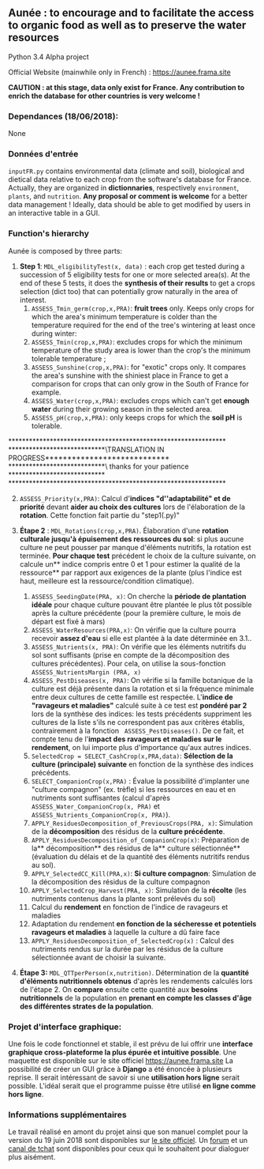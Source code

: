 ## Aunée : to encourage and to facilitate the access to organic food as well as to preserve the water resources

Python 3.4
Alpha project

Official Website (mainwhile only in French) : https://aunee.frama.site

**CAUTION : at this stage, data only exist for France. Any contribution to enrich the database for other countries is very welcome !**


### Dependances (18/06/2018):
None

### Données d'entrée
`inputFR.py` contains environmental data (climate and soil), biological and dietical data relative to each crop from the software's database for France. Actually, they are organized in **dictionnaries**, respectively  `environment`, `plants`, and `nutrition`. **Any proposal or comment is welcome** for a better data management ! Ideally, data should be able to get modified by users in an interactive table in a GUI.


### Function's hierarchy
Aunée is composed by three parts:
1. **Step 1**: `MDL_eligibilityTest(x, data)` : each crop get tested during a succession of 5 eligibility tests for one or more selected area(s). At the end of these 5 tests, it does the **synthesis of their results** to get a crops selection (dict too) that can potentially grow naturally in the area of interest.
   1. `ASSESS_Tmin_germ(crop,x,PRA)`: **fruit trees** only. Keeps only crops for which the area's minimum temperature is colder than the temperature required for the end of the tree's wintering at least once during winter:
   2. `ASSESS_Tmin(crop,x,PRA)`: excludes crops for which the minimum temperature of the study area is lower than the crop's the minimum tolerable temperature ;
   3. `ASSESS_Sunshine(crop,x,PRA)`: for "exotic" crops only. It compares the area's sunshine with the shiniest place in France to get a comparison for crops that can only grow in the South of France for example.
   4. `ASSESS_Water(crop,x,PRA)`: excludes crops which can't get **enough water** during their growing season in the selected area.
   5. `ASSESS_pH(crop,x,PRA)`: only keeps crops for which the **soil pH** is tolerable.
   
\*\*\*\*\*\*\*\*\*\*\*\*\*\*\*\*\*\*\*\*\*\*\*\*\*\*\*\*\*\*\*\*\*\*\*\*\*\*\*\*\*\*\*\*\*\*\*\*\*\*\*\*\*\*\*\*\*\*\*\*\*\*\*
\*\*\*\*\*\*\*\*\*\*\*\*\*\*\*\*\*\*\*\*\*\*\*\*\*\*\*\*\TRANSLATION IN PROGRESS\*\*\*\*\*\*\*\*\*\*\*\*\*\*\*\*\*\*\*\*\*\*\*\*\*\*\*\*\
\*\*\*\*\*\*\*\*\*\*\*\*\*\*\*\*\*\*\*\*\*\*\*\*\*\*\*\*\ thanks for your patience \*\*\*\*\*\*\*\*\*\*\*\*\*\*\*\*\*\*\*\*\*\*\*\*\*\*\*\*\
\*\*\*\*\*\*\*\*\*\*\*\*\*\*\*\*\*\*\*\*\*\*\*\*\*\*\*\*\*\*\*\*\*\*\*\*\*\*\*\*\*\*\*\*\*\*\*\*\*\*\*\*\*\*\*\*\*\*\*\*\*\*\*
   
2. `ASSESS_Priority(x,PRA)`: Calcul d'**indices "d''adaptabilité" et de priorité** devant **aider au choix des cultures** lors de l'élaboration de la **rotation**. Cette fonction fait partie du "step1(.py)"

3. **Étape 2** : `MDL_Rotations(crop,x,PRA)`. Élaboration d'une **rotation culturale jusqu'à épuisement des ressources du sol**: si plus aucune culture ne peut pousser par manque d'éléments nutritifs, la rotation est terminée. **Pour chaque test** précédent le choix de la culture suivante, on calcule un** indice compris entre 0 et 1 pour estimer la qualité de la ressource** par rapport aux exigences de la plante (plus l'indice est haut, meilleure est la ressource/condition climatique).
   1. `ASSESS_SeedingDate(PRA, x)`: On cherche la **période de plantation idéale** pour chaque culture pouvant être plantée le plus tôt possible après la culture précédente (pour la première culture, le mois de départ est fixé à mars)
   2. `ASSESS_WaterResources(PRA,x)`: On vérifie que la culture pourra recevoir **assez d'eau** si elle est plantée à la date déterminée en 3.1..
   3. `ASSESS_Nutrients(x, PRA)`: On vérifie que les éléments nutritifs du sol sont suffisants (prise en compte de la décomposition des cultures précédentes). Pour cela, on utilise la sous-fonction `ASSESS_NutrientsMargin (PRA, x)`
   4. `ASSESS_PestDiseases(x, PRA)`: On vérifie si la famille botanique de la culture est déjà présente dans la rotation et si la fréquence minimale entre deux cultures de cette famille est respectée. L'**indice de "ravageurs et maladies"** calculé suite à ce test est **pondéré par 2** lors de la synthèse des indices: les tests précédents suppriment les cultures de la liste s'ils ne correspondent pas aux critères établis, contrairement à la fonction ` ASSESS_PestDiseases()`. De ce fait, et compte tenu de l'**impact des ravageurs et maladies sur le rendement**, on lui importe plus d'importance qu'aux autres indices.
   5. `SelectedCrop = SELECT_CashCrop(x,PRA,data)`: **Sélection de la culture (principale) suivante** en fonction de la synthèse des indices précédents.
   6. `SELECT_CompanionCrop(x,PRA)` : Évalue la possibilité d'implanter une "culture compagnon" (ex. trèfle) si les ressources en eau et en nutriments sont suffisantes (calcul d'après `ASSESS_Water_CompanionCrop(x, PRA)` et `ASSESS_Nutrients_CompanionCrop(x, PRA)`).
   7. `APPLY_ResiduesDecomposition_of_PreviousCrops(PRA, x)`: Simulation de la **décomposition** des résidus de la **culture précédente**.
   8. `APPLY_ResiduesDecomposition_of_CompanionCrop(x)`: Préparation de la** décomposition** des résidus de la** culture sélectionnée** (évaluation du délais et de la quantité des éléments nutritifs rendus au sol).
   9. `APPLY_SelectedCC_Kill(PRA,x)`: **Si culture compagnon**: Simulation de la décomposition des résidus de la culture compagnon
   10. `APPLY_SelectedCrop_Harvest(PRA, x)`: Simulation de la **récolte** (les nutriments contenus dans la plante sont prélevés du sol)
   11. Calcul du **rendement** en fonction de l'indice de ravageurs et maladies
   12. Adaptation du rendement **en fonction de la sécheresse et potentiels ravageurs et maladies** à laquelle la culture a dû faire face
   13. `APPLY_ResiduesDecomposition_of_SelectedCrop(x)` : Calcul des nutriments rendus sur la durée par les résidus de la culture sélectionnée avant de choisir la suivante.
   
4. **Étape 3:** `MDL_QTTperPerson(x,nutrition)`. Détermination de la **quantité d'éléments nutritionnels obtenus** d'après les rendements calculés lors de l'étape 2. On **compare** ensuite cette quantité aux **besoins nutritionnels** de la population en **prenant en compte les classes d'âge des différentes strates de la population**.


### Projet d'interface graphique:
Une fois le code fonctionnel et stable, il est prévu de lui offrir une **interface graphique cross-plateforme la plus épurée et intuitive possible**. Une maquette est disponible sur le site officiel https://aunee.frama.site 
La possibilité de créer un GUI grâce à **Django** a été énoncée à plusieurs reprise. Il serait intéressant de savoir si une **utilisation hors ligne** serait possible. L'idéal serait que el programme puisse être utilisé **en ligne comme hors ligne**.

### Informations supplémentaires
Le travail réalisé en amont du projet ainsi que son manuel complet pour la version du 19 juin 2018 sont disponibles sur [le site officiel](https://aunee.frama.site/downloads).
Un [forum](https://aunee.frama.site/forum) et un [canal de tchat](https://riot.im/app/#/room/!YFmzdHPDCsNrHQQsUW:matrix.org) sont disponibles pour ceux qui le souhaitent pour dialoguer plus aisément.

